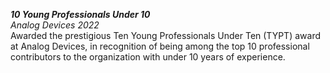 ***10 Young Professionals Under 10***<br>
*Analog Devices 2022*<br>
Awarded the prestigious Ten Young Professionals Under Ten (TYPT) award at Analog Devices, in recognition of being among the top 10 professional contributors to the organization with under 10 years of experience. <br>
